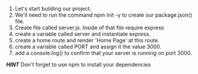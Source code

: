 1. Let's start building our project. 
3. We'll need to run the command npm init -y to create our package.json() file.
2. Create file called server.js. Inside of that file require express
3. create a variable called server and instantiate express.
4. create a home route and render 'Home Page' at this route.
5. create a variable called PORT and assign it the value 3000.
6. add a console.log() to confirm that your server is running on port 3000.

***HINT*** Don't forget to use npm to install your dependencies